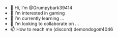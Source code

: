 - 👋 Hi, I’m @Grumpybark39414
- 👀 I’m interested in gaming
- 🌱 I’m currently learning ...
- 💞️ I’m looking to collaborate on ...
- 📫 How to reach me (discord) demondogo#4046

<!---
Grumpybark39414/Grumpybark39414 is a ✨ special ✨ repository because its `README.md` (this file) appears on your GitHub profile.
You can click the Preview link to take a look at your changes.
--->
